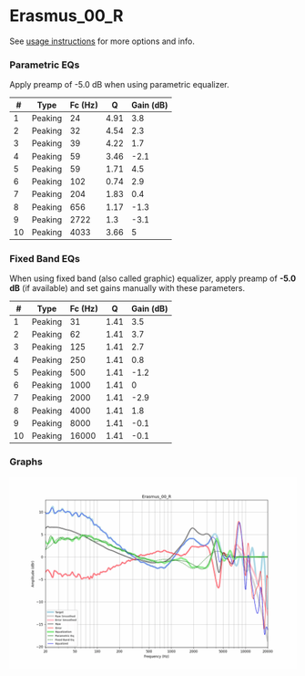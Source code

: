 # Erasmus_00_R
See [usage instructions](https://github.com/jaakkopasanen/AutoEq#usage) for more options and info.

### Parametric EQs
Apply preamp of -5.0 dB when using parametric equalizer.

|   # | Type    |   Fc (Hz) |    Q |   Gain (dB) |
|-----|---------|-----------|------|-------------|
|   1 | Peaking |        24 | 4.91 |         3.8 |
|   2 | Peaking |        32 | 4.54 |         2.3 |
|   3 | Peaking |        39 | 4.22 |         1.7 |
|   4 | Peaking |        59 | 3.46 |        -2.1 |
|   5 | Peaking |        59 | 1.71 |         4.5 |
|   6 | Peaking |       102 | 0.74 |         2.9 |
|   7 | Peaking |       204 | 1.83 |         0.4 |
|   8 | Peaking |       656 | 1.17 |        -1.3 |
|   9 | Peaking |      2722 | 1.3  |        -3.1 |
|  10 | Peaking |      4033 | 3.66 |         5   |

### Fixed Band EQs
When using fixed band (also called graphic) equalizer, apply preamp of **-5.0 dB** (if available) and set gains manually with these parameters.

|   # | Type    |   Fc (Hz) |    Q |   Gain (dB) |
|-----|---------|-----------|------|-------------|
|   1 | Peaking |        31 | 1.41 |         3.5 |
|   2 | Peaking |        62 | 1.41 |         3.7 |
|   3 | Peaking |       125 | 1.41 |         2.7 |
|   4 | Peaking |       250 | 1.41 |         0.8 |
|   5 | Peaking |       500 | 1.41 |        -1.2 |
|   6 | Peaking |      1000 | 1.41 |         0   |
|   7 | Peaking |      2000 | 1.41 |        -2.9 |
|   8 | Peaking |      4000 | 1.41 |         1.8 |
|   9 | Peaking |      8000 | 1.41 |        -0.1 |
|  10 | Peaking |     16000 | 1.41 |        -0.1 |

### Graphs
![](./Erasmus_00_R.png)
